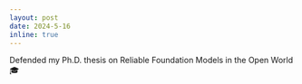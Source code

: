 ```yaml
---
layout: post
date: 2024-5-16
inline: true
---
```


Defended my Ph.D. thesis on Reliable Foundation Models in the Open World :mortar_board:
